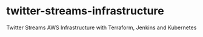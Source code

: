 # twitter-streams-infrastructure
Twitter Streams AWS Infrastructure with Terraform, Jenkins and Kubernetes
